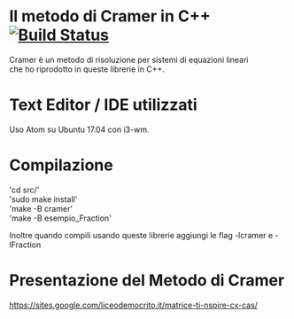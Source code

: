 
# Il metodo di Cramer in C++  [![Build Status](https://travis-ci.org/SourceCode2/matrici_Cramer.svg?branch=master)](https://travis-ci.org/SourceCode2/matrici_Cramer)
Cramer è un metodo di risoluzione per sistemi di equazioni lineari  
che ho riprodotto in queste librerie in C++.

# Text Editor / IDE utilizzati
Uso Atom su Ubuntu 17.04 con i3-wm.

# Compilazione
'cd src/'  
'sudo make install'  
'make -B cramer'  
'make -B esempio_Fraction'  

Inoltre quando compili usando queste librerie aggiungi le flag -lcramer e -lFraction    

# Presentazione del Metodo di Cramer
https://sites.google.com/liceodemocrito.it/matrice-ti-nspire-cx-cas/  
